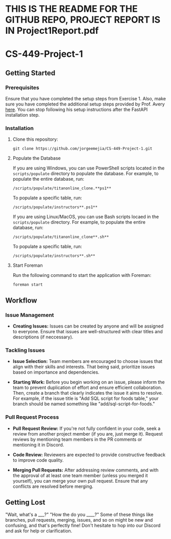 # THIS IS THE README FOR THE GITHUB REPO, PROJECT REPORT IS IN Project1Report.pdf

# CS-449-Project-1

## Getting Started

### Prerequisites
Ensure that you have completed the setup steps from Exercise 1.
Also, make sure you have completed the additional setup steps provided by Prof. Avery [here](https://sites.google.com/view/cpsc-449). You can stop following his setup instructions after the FastAPI installation step.

### Installation

1. Clone this repository:

    ```
    git clone https://github.com/jorgeemejia/CS-449-Project-1.git
    ```

2. Populate the Database

    If you are using Windows, you can use PowerShell scripts located in the `scripts/populate` directory to populate the database. For example, to populate the entire database, run:

    ```
    /scripts/populate/titanonline_clone.**ps1**
    ```

    To populate a specific table, run:

    ```
    /scripts/populate/instructors**.ps1**
    ```

    If you are using Linux/MacOS, you can use Bash scripts locaed in the `scripts/populate` directory. For example, to populate the entire database, run:

    ```
    /scripts/populate/titanonline_clone**.sh**
    ```

    To populate a specific table, run:

    ```
    /scripts/populate/instructors**.sh**
    ```

3. Start Foreman

    Run the following command to start the application with Foreman:

    ```
    foreman start
    ```

## Workflow

### Issue Management

- **Creating Issues:** Issues can be created by anyone and will be assigned to everyone. Ensure that issues are well-structured with clear titles and descriptions (if neccessary).

### Tackling Issues

- **Issue Selection:**  Team members are encouraged to choose issues that align with their skills and interests. That being said, prioritize issues based on importance and dependencies.

- **Starting Work:** Before you begin working on an issue, please inform the team to prevent duplication of effort and ensure efficient collaboration. Then, create a branch that clearly indicates the issue it aims to resolve. For example, if the issue title is "Add SQL script for foods table," your branch should be named something like "add/sql-script-for-foods."

### Pull Request Process

- **Pull Request Review:** If you're not fully confident in your code, seek a review from another project member (if you are, just merge it). Request reviews by mentioning team members in the PR comments or mentioning it in Discord.

- **Code Review:** Reviewers are expected to provide constructive feedback to improve code quality.

- **Merging Pull Requests:** After addressing review comments, and with the approval of at least one team member (unless you merged it yourself), you can merge your own pull request. Ensure that any conflicts are resolved before merging.

## Getting Lost

"Wait, what's a ___?" "How the do you ____?" Some of these things like branches, pull requests, merging, issues, and so on might be new and confusing, and that's perfectly fine! Don't hesitate to hop into our Discord and ask for help or clarification.
